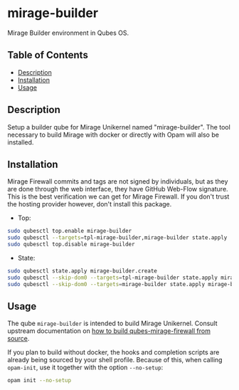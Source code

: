 # mirage-builder

Mirage Builder environment in Qubes OS.

## Table of Contents

* [Description](#description)
* [Installation](#installation)
* [Usage](#usage)

## Description

Setup a builder qube for Mirage Unikernel named "mirage-builder". The tool
necessary to build Mirage with docker or directly with Opam will also be
installed.

## Installation

Mirage Firewall commits and tags are not signed by individuals, but as they
are done through the web interface, they have GitHub Web-Flow signature. This
is the best verification we can get for Mirage Firewall. If you don't trust
the hosting provider however, don't install this package.

- Top:
```sh
sudo qubesctl top.enable mirage-builder
sudo qubesctl --targets=tpl-mirage-builder,mirage-builder state.apply
sudo qubesctl top.disable mirage-builder
```

- State:
<!-- pkg:begin:post-install -->
```sh
sudo qubesctl state.apply mirage-builder.create
sudo qubesctl --skip-dom0 --targets=tpl-mirage-builder state.apply mirage-builder.install
sudo qubesctl --skip-dom0 --targets=mirage-builder state.apply mirage-builder.configure
```
<!-- pkg:end:post-install -->

## Usage

The qube `mirage-builder` is intended to build Mirage Unikernel. Consult
upstream documentation on [how to build qubes-mirage-firewall from
source](https://github.com/mirage/qubes-mirage-firewall#build-from-source).

If you plan to build without docker, the hooks and completion scripts are
already being sourced by your shell profile. Because of this, when calling
`opam-init`, use it together with the option `--no-setup`:
```sh
opam init --no-setup
```
